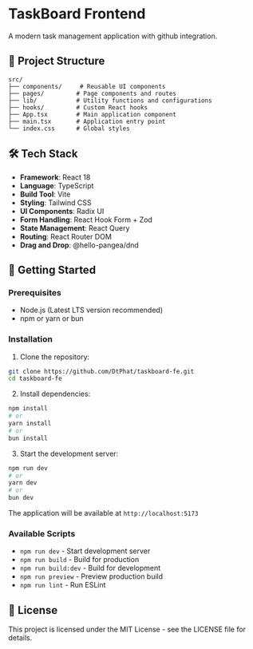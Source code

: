 # TaskBoard Frontend
A modern task management application with github integration.

## 📁 Project Structure

```
src/
├── components/     # Reusable UI components
├── pages/         # Page components and routes
├── lib/           # Utility functions and configurations
├── hooks/         # Custom React hooks
├── App.tsx        # Main application component
├── main.tsx       # Application entry point
└── index.css      # Global styles
```

## 🛠️ Tech Stack

- **Framework**: React 18
- **Language**: TypeScript
- **Build Tool**: Vite
- **Styling**: Tailwind CSS
- **UI Components**: Radix UI
- **Form Handling**: React Hook Form + Zod
- **State Management**: React Query
- **Routing**: React Router DOM
- **Drag and Drop**: @hello-pangea/dnd

## 🚀 Getting Started

### Prerequisites

- Node.js (Latest LTS version recommended)
- npm or yarn or bun

### Installation

1. Clone the repository:
```bash
git clone https://github.com/DtPhat/taskboard-fe.git
cd taskboard-fe
```

2. Install dependencies:
```bash
npm install
# or
yarn install
# or
bun install
```

3. Start the development server:
```bash
npm run dev
# or
yarn dev
# or
bun dev
```

The application will be available at `http://localhost:5173`

### Available Scripts

- `npm run dev` - Start development server
- `npm run build` - Build for production
- `npm run build:dev` - Build for development
- `npm run preview` - Preview production build
- `npm run lint` - Run ESLint

## 📄 License

This project is licensed under the MIT License - see the LICENSE file for details.
